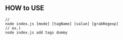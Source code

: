 
## HOW to USE

```
//
node index.js [mode] [tagName] [value] [grabRegexp]
// ex.)
node index.js add tags dummy
```
